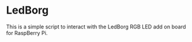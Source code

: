 LedBorg
=======

This is a simple script to interact with the LedBorg RGB LED add on board for RaspBerry Pi.